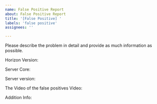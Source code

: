 ```yaml
---
name: False Positive Report
about: False Positive Report
title: '[False Positive] '
labels: 'false positive'
assignees: ''

---
```


Please describe the problem in detail and provide as much information as possible.

Horizon Version: 

Server Core: 

Server version: 

The Video of the false positives
Video: 

Addition Info: 
